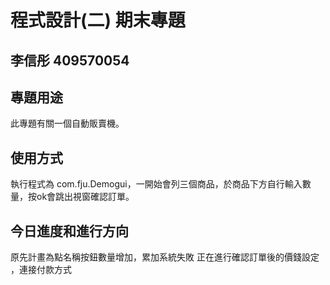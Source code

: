 # 程式設計(二) 期末專題
## 李信彤 409570054

## 專題用途
此專題有關一個自動販賣機。

## 使用方式
執行程式為 com.fju.Demogui，一開始會列三個商品，於商品下方自行輸入數量，按ok會跳出視窗確認訂單。

## 今日進度和進行方向
原先計畫為點名稱按鈕數量增加，累加系統失敗
正在進行確認訂單後的價錢設定 ，連接付款方式